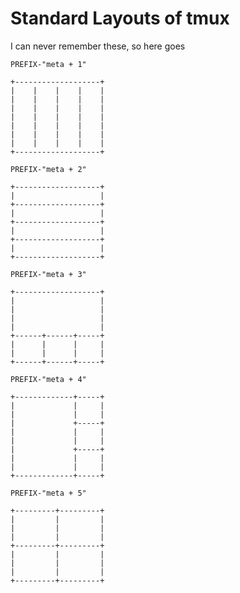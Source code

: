# Standard Layouts of tmux

I can never remember these, so here goes

`PREFIX-"meta + 1"`

```
+-------------------+
|    |    |    |    |
|    |    |    |    |
|    |    |    |    |
|    |    |    |    |
|    |    |    |    |
|    |    |    |    |
|    |    |    |    |
+-------------------+
```

`PREFIX-"meta + 2"`

```
+-------------------+
|                   |
+-------------------+
|                   |
+-------------------+
|                   |
+-------------------+
|                   |
+-------------------+
```

`PREFIX-"meta + 3"`

```
+-------------------+
|                   |
|                   |
|                   |
|                   |
+------+------+-----+
|      |      |     |
|      |      |     |
+------+------+-----+
```

`PREFIX-"meta + 4"`

```
+-------------+-----+
|             |     |
|             |     |
|             +-----+
|             |     |
|             |     |
|             +-----+
|             |     |
|             |     |
+-------------+-----+
```

`PREFIX-"meta + 5"`

```
+---------+---------+
|         |         |
|         |         |
|         |         |
+---------+---------+
|         |         |
|         |         |
|         |         |
+---------+---------+
```

